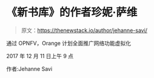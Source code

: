 # 《新书库》的作者珍妮·萨维

> 原文：<https://thenewstack.io/author/jehanne-savi/>

通过 OPNFV，Orange 计划全面推广网络功能虚拟化

2017 年 12 月 11 日上午 9 点

作者:Jehanne Savi